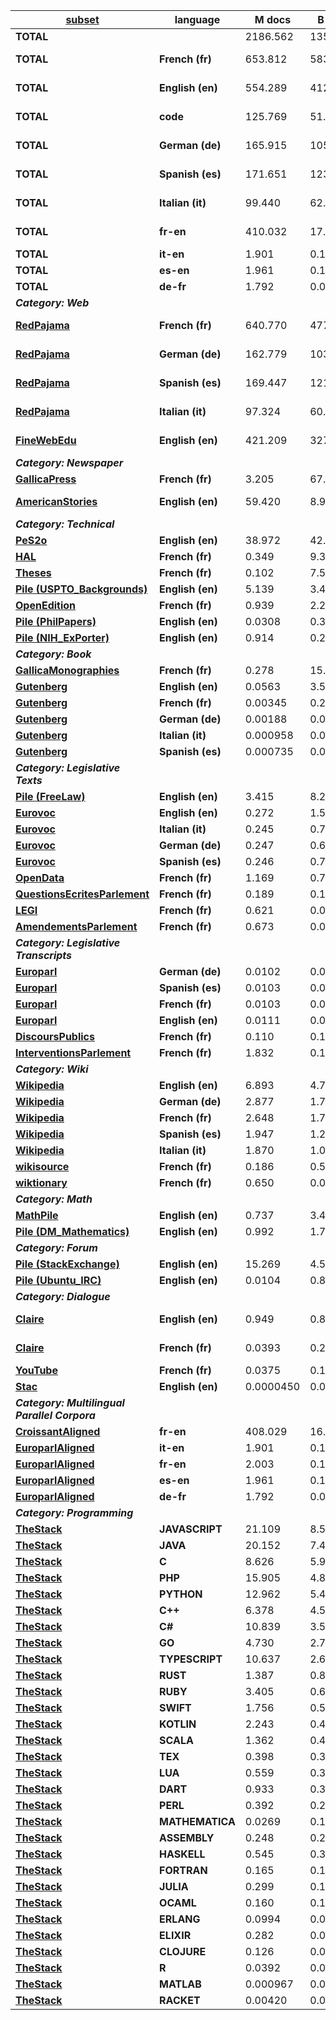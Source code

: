 | [**subset**](#subset) | **language** | **M docs** | **B words** | **B tokens** | **B chars** |  |
| - | - | - | - | - | - | - |
| **TOTAL** |  | 2186.562 | 1356.021 | 2314.862 | 8842.200 |  |
| **TOTAL** | **French (fr)** | 653.812 | 583.687 | 928.618 | 3619.672 | [composition details](figures/fig_distribution_french_pie.png) |
| **TOTAL** | **English (en)** | 554.289 | 412.202 | 611.894 | 2553.541 | [composition details](figures/fig_distribution_english_pie.png) |
| **TOTAL** | **code** | 125.769 | 51.306 | 228.954 | 630.749 | [composition details](figures/fig_distribution_code_pie.png) |
| **TOTAL** | **German (de)** | 165.915 | 105.609 | 206.610 | 764.779 | [composition details](figures/fig_distribution_german_pie.png) |
| **TOTAL** | **Spanish (es)** | 171.651 | 123.857 | 200.825 | 759.457 | [composition details](figures/fig_distribution_spanish_pie.png) |
| **TOTAL** | **Italian (it)** | 99.440 | 62.051 | 112.031 | 404.454 | [composition details](figures/fig_distribution_italian_pie.png) |
| **TOTAL** | **fr-en** | 410.032 | 17.016 | 25.494 | 107.658 | [composition details](figures/fig_distribution_fr-en_pie.png) |
| **TOTAL** | **it-en** | 1.901 | 0.100 | 0.151 | 0.638 |  |
| **TOTAL** | **es-en** | 1.961 | 0.103 | 0.143 | 0.631 |  |
| **TOTAL** | **de-fr** | 1.792 | 0.0908 | 0.141 | 0.621 |  |
| ***Category: Web*** |||||||
| [**RedPajama**](#redpajama-v2) | **French (fr)** | 640.770 | 477.758 | 741.023 | 2974.596 | [composition details](figures/fig_distribution_redpajama-french_histogram.png) |
| [**RedPajama**](#redpajama-v2) | **German (de)** | 162.779 | 103.078 | 201.371 | 747.631 | [composition details](figures/fig_distribution_redpajama-german_histogram.png) |
| [**RedPajama**](#redpajama-v2) | **Spanish (es)** | 169.447 | 121.751 | 197.125 | 746.984 | [composition details](figures/fig_distribution_redpajama-spanish_histogram.png) |
| [**RedPajama**](#redpajama-v2) | **Italian (it)** | 97.324 | 60.194 | 108.416 | 393.012 | [composition details](figures/fig_distribution_redpajama-italian_histogram.png) |
| [**FineWebEdu**](#finewebedu) | **English (en)** | 421.209 | 327.453 | 467.837 | 2018.215 | [composition details](figures/fig_distribution_finewebedu-english_histogram.png) |
| ***Category: Newspaper*** |||||||
| [**GallicaPress**](#gallicapress) | **French (fr)** | 3.205 | 67.496 | 121.606 | 408.882 |  |
| [**AmericanStories**](#americanstories) | **English (en)** | 59.420 | 8.902 | 14.313 | 50.844 | [composition details](figures/fig_distribution_americanstories-english_histogram.png) |
| ***Category: Technical*** |||||||
| [**PeS2o**](#pes2o) | **English (en)** | 38.972 | 42.296 | 65.365 | 268.963 |  |
| [**HAL**](#hal) | **French (fr)** | 0.349 | 9.356 | 16.224 | 58.308 |  |
| [**Theses**](#theses) | **French (fr)** | 0.102 | 7.547 | 14.060 | 47.758 |  |
| [**Pile (USPTO_Backgrounds)**](#pile-uncopyrighted) | **English (en)** | 5.139 | 3.492 | 5.105 | 22.309 |  |
| [**OpenEdition**](#openedition) | **French (fr)** | 0.939 | 2.225 | 3.604 | 14.459 |  |
| [**Pile (PhilPapers)**](#pile-uncopyrighted) | **English (en)** | 0.0308 | 0.363 | 0.618 | 2.304 |  |
| [**Pile (NIH_ExPorter)**](#pile-uncopyrighted) | **English (en)** | 0.914 | 0.288 | 0.431 | 1.979 |  |
| ***Category: Book*** |||||||
| [**GallicaMonographies**](#gallicamonographies) | **French (fr)** | 0.278 | 15.106 | 25.169 | 90.456 |  |
| [**Gutenberg**](#gutenberg) | **English (en)** | 0.0563 | 3.544 | 5.516 | 20.579 |  |
| [**Gutenberg**](#gutenberg) | **French (fr)** | 0.00345 | 0.227 | 0.383 | 1.392 |  |
| [**Gutenberg**](#gutenberg) | **German (de)** | 0.00188 | 0.0987 | 0.193 | 0.654 |  |
| [**Gutenberg**](#gutenberg) | **Italian (it)** | 0.000958 | 0.0657 | 0.129 | 0.414 |  |
| [**Gutenberg**](#gutenberg) | **Spanish (es)** | 0.000735 | 0.0512 | 0.0920 | 0.303 |  |
| ***Category: Legislative Texts*** |||||||
| [**Pile (FreeLaw)**](#pile-uncopyrighted) | **English (en)** | 3.415 | 8.204 | 14.011 | 52.580 |  |
| [**Eurovoc**](#eurovoc) | **English (en)** | 0.272 | 1.523 | 2.571 | 9.468 |  |
| [**Eurovoc**](#eurovoc) | **Italian (it)** | 0.245 | 0.731 | 1.527 | 4.867 |  |
| [**Eurovoc**](#eurovoc) | **German (de)** | 0.247 | 0.678 | 1.497 | 4.915 |  |
| [**Eurovoc**](#eurovoc) | **Spanish (es)** | 0.246 | 0.757 | 1.411 | 4.684 |  |
| [**OpenData**](#opendata) | **French (fr)** | 1.169 | 0.755 | 1.209 | 4.638 |  |
| [**QuestionsEcritesParlement**](#questionsecritesparlement) | **French (fr)** | 0.189 | 0.108 | 0.156 | 0.705 |  |
| [**LEGI**](#legi) | **French (fr)** | 0.621 | 0.0878 | 0.145 | 0.563 |  |
| [**AmendementsParlement**](#amendementsparlement) | **French (fr)** | 0.673 | 0.0452 | 0.0738 | 0.274 |  |
| ***Category: Legislative Transcripts*** |||||||
| [**Europarl**](#europarl-monolingual-and-parallel) | **German (de)** | 0.0102 | 0.0451 | 0.0734 | 0.327 |  |
| [**Europarl**](#europarl-monolingual-and-parallel) | **Spanish (es)** | 0.0103 | 0.0524 | 0.0733 | 0.325 |  |
| [**Europarl**](#europarl-monolingual-and-parallel) | **French (fr)** | 0.0103 | 0.0528 | 0.0717 | 0.339 |  |
| [**Europarl**](#europarl-monolingual-and-parallel) | **English (en)** | 0.0111 | 0.0563 | 0.0690 | 0.339 |  |
| [**DiscoursPublics**](#discourspublics) | **French (fr)** | 0.110 | 0.163 | 0.238 | 1.025 |  |
| [**InterventionsParlement**](#interventionsparlement) | **French (fr)** | 1.832 | 0.104 | 0.157 | 0.654 |  |
| ***Category: Wiki*** |||||||
| [**Wikipedia**](#wikipedia-wikisource-wiktionary) | **English (en)** | 6.893 | 4.708 | 7.898 | 26.616 |  |
| [**Wikipedia**](#wikipedia-wikisource-wiktionary) | **German (de)** | 2.877 | 1.709 | 3.476 | 11.252 |  |
| [**Wikipedia**](#wikipedia-wikisource-wiktionary) | **French (fr)** | 2.648 | 1.726 | 2.940 | 9.879 |  |
| [**Wikipedia**](#wikipedia-wikisource-wiktionary) | **Spanish (es)** | 1.947 | 1.245 | 2.124 | 7.161 |  |
| [**Wikipedia**](#wikipedia-wikisource-wiktionary) | **Italian (it)** | 1.870 | 1.060 | 1.959 | 6.161 |  |
| [**wikisource**](#wikipedia-wikisource-wiktionary) | **French (fr)** | 0.186 | 0.523 | 0.795 | 3.080 |  |
| [**wiktionary**](#wikipedia-wikisource-wiktionary) | **French (fr)** | 0.650 | 0.0531 | 0.117 | 0.347 |  |
| ***Category: Math*** |||||||
| [**MathPile**](#mathpile) | **English (en)** | 0.737 | 3.408 | 9.637 | 27.290 |  |
| [**Pile (DM_Mathematics)**](#pile-uncopyrighted) | **English (en)** | 0.992 | 1.746 | 4.928 | 8.127 |  |
| ***Category: Forum*** |||||||
| [**Pile (StackExchange)**](#pile-uncopyrighted) | **English (en)** | 15.269 | 4.534 | 10.275 | 33.609 |  |
| [**Pile (Ubuntu_IRC)**](#pile-uncopyrighted) | **English (en)** | 0.0104 | 0.867 | 2.159 | 5.610 |  |
| ***Category: Dialogue*** |||||||
| [**Claire**](#claire-french-and-english) | **English (en)** | 0.949 | 0.818 | 1.161 | 4.709 | [composition details](figures/fig_distribution_claire-english_pie.png) |
| [**Claire**](#claire-french-and-english) | **French (fr)** | 0.0393 | 0.210 | 0.311 | 1.314 | [composition details](figures/fig_distribution_claire-french_pie.png) |
| [**YouTube**](#youtube) | **French (fr)** | 0.0375 | 0.145 | 0.336 | 1.003 |  |
| [**Stac**](#stac) | **English (en)** | 0.0000450 | 0.0000529 | 0.000121 | 0.000327 |  |
| ***Category: Multilingual Parallel Corpora*** |||||||
| [**CroissantAligned**](#croissantaligned) | **fr-en** | 408.029 | 16.911 | 25.351 | 107.003 |  |
| [**EuroparlAligned**](#europarl-monolingual-and-parallel) | **it-en** | 1.901 | 0.100 | 0.151 | 0.638 |  |
| [**EuroparlAligned**](#europarl-monolingual-and-parallel) | **fr-en** | 2.003 | 0.105 | 0.143 | 0.655 |  |
| [**EuroparlAligned**](#europarl-monolingual-and-parallel) | **es-en** | 1.961 | 0.103 | 0.143 | 0.631 |  |
| [**EuroparlAligned**](#europarl-monolingual-and-parallel) | **de-fr** | 1.792 | 0.0908 | 0.141 | 0.621 |  |
| ***Category: Programming*** |||||||
| [**TheStack**](#thestack) | **JAVASCRIPT** | 21.109 | 8.526 | 58.609 | 141.647 |  |
| [**TheStack**](#thestack) | **JAVA** | 20.152 | 7.421 | 27.680 | 89.297 |  |
| [**TheStack**](#thestack) | **C** | 8.626 | 5.916 | 24.092 | 57.428 |  |
| [**TheStack**](#thestack) | **PHP** | 15.905 | 4.865 | 22.883 | 66.844 |  |
| [**TheStack**](#thestack) | **PYTHON** | 12.962 | 5.434 | 21.683 | 64.304 |  |
| [**TheStack**](#thestack) | **C++** | 6.378 | 4.584 | 18.835 | 50.892 |  |
| [**TheStack**](#thestack) | **C#** | 10.839 | 3.574 | 13.381 | 46.286 |  |
| [**TheStack**](#thestack) | **GO** | 4.730 | 2.735 | 10.262 | 25.738 |  |
| [**TheStack**](#thestack) | **TYPESCRIPT** | 10.637 | 2.617 | 9.836 | 28.815 |  |
| [**TheStack**](#thestack) | **RUST** | 1.387 | 0.872 | 3.241 | 9.529 |  |
| [**TheStack**](#thestack) | **RUBY** | 3.405 | 0.646 | 2.392 | 7.139 |  |
| [**TheStack**](#thestack) | **SWIFT** | 1.756 | 0.553 | 1.876 | 6.134 |  |
| [**TheStack**](#thestack) | **KOTLIN** | 2.243 | 0.454 | 1.758 | 5.769 |  |
| [**TheStack**](#thestack) | **SCALA** | 1.362 | 0.457 | 1.587 | 4.862 |  |
| [**TheStack**](#thestack) | **TEX** | 0.398 | 0.394 | 1.507 | 3.805 |  |
| [**TheStack**](#thestack) | **LUA** | 0.559 | 0.318 | 1.367 | 3.279 |  |
| [**TheStack**](#thestack) | **DART** | 0.933 | 0.308 | 1.242 | 3.864 |  |
| [**TheStack**](#thestack) | **PERL** | 0.392 | 0.297 | 1.149 | 2.634 |  |
| [**TheStack**](#thestack) | **MATHEMATICA** | 0.0269 | 0.120 | 1.117 | 1.720 |  |
| [**TheStack**](#thestack) | **ASSEMBLY** | 0.248 | 0.209 | 0.867 | 1.575 |  |
| [**TheStack**](#thestack) | **HASKELL** | 0.545 | 0.307 | 0.807 | 2.364 |  |
| [**TheStack**](#thestack) | **FORTRAN** | 0.165 | 0.192 | 0.780 | 1.843 |  |
| [**TheStack**](#thestack) | **JULIA** | 0.299 | 0.152 | 0.660 | 1.539 |  |
| [**TheStack**](#thestack) | **OCAML** | 0.160 | 0.130 | 0.430 | 1.107 |  |
| [**TheStack**](#thestack) | **ERLANG** | 0.0994 | 0.0657 | 0.260 | 0.726 |  |
| [**TheStack**](#thestack) | **ELIXIR** | 0.282 | 0.0731 | 0.258 | 0.737 |  |
| [**TheStack**](#thestack) | **CLOJURE** | 0.126 | 0.0448 | 0.179 | 0.492 |  |
| [**TheStack**](#thestack) | **R** | 0.0392 | 0.0278 | 0.158 | 0.305 |  |
| [**TheStack**](#thestack) | **MATLAB** | 0.000967 | 0.00865 | 0.0427 | 0.0372 |  |
| [**TheStack**](#thestack) | **RACKET** | 0.00420 | 0.00479 | 0.0153 | 0.0378 |  |
